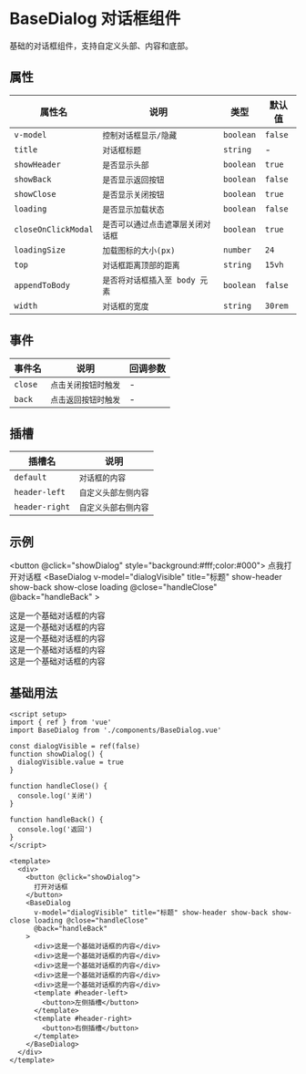 # BaseDialog 对话框组件

基础的对话框组件，支持自定义头部、内容和底部。

## 属性

| 属性名              | 说明                               | 类型      | 默认值  |
| ------------------- | ---------------------------------- | --------- | ------- |
| `v-model`           | `控制对话框显示/隐藏`              | `boolean` | `false` |
| `title`             | `对话框标题`                       | `string`  | -       |
| `showHeader`        | `是否显示头部`                     | `boolean` | `true`  |
| `showBack`          | `是否显示返回按钮`                 | `boolean` | `false` |
| `showClose`         | `是否显示关闭按钮`                 | `boolean` | `true`  |
| `loading`           | `是否显示加载状态`                 | `boolean` | `false` |
| `closeOnClickModal` | `是否可以通过点击遮罩层关闭对话框` | `boolean` | `true`  |
| `loadingSize`       | `加载图标的大小(px)`               | `number`  | `24`    |
| `top`               | `对话框距离顶部的距离`             | `string`  | `15vh`  |
| `appendToBody`      | `是否将对话框插入至 body 元素`     | `boolean` | `false` |
| `width`             | `对话框的宽度`                     | `string ` | `30rem` |

## 事件

| 事件名  | 说明                 | 回调参数 |
| ------- | -------------------- | -------- |
| `close` | `点击关闭按钮时触发` | -        |
| `back`  | `点击返回按钮时触发` | -        |

## 插槽

| 插槽名         | 说明                 |
| -------------- | -------------------- |
| `default`      | `对话框的内容`       |
| `header-left`  | `自定义头部左侧内容` |
| `header-right` | `自定义头部右侧内容` |

## 示例

<script setup>
import { ref } from 'vue'
import BaseDialog from "../src//BaseDialog.vue";

const dialogVisible = ref(false)
function showDialog() {
  dialogVisible.value = true
}

function handleClose() {
  console.log('关闭')
}

function handleBack() {
  console.log('返回')
}
</script>

<button @click="showDialog" style="background:#fff;color:#000">
点我打开对话框
</button>
<BaseDialog
v-model="dialogVisible" title="标题" show-header show-back show-close loading @close="handleClose"
@back="handleBack" >

<div>这是一个基础对话框的内容</div>
<div>这是一个基础对话框的内容</div>
<div>这是一个基础对话框的内容</div>
<div>这是一个基础对话框的内容</div>
<div>这是一个基础对话框的内容</div>
<template #header-left>
<button>左侧插槽</button>
</template>
<template #header-right>
<button>右侧插槽</button>
</template>
</BaseDialog>

## 基础用法

```vue
<script setup>
import { ref } from 'vue'
import BaseDialog from './components/BaseDialog.vue'

const dialogVisible = ref(false)
function showDialog() {
  dialogVisible.value = true
}

function handleClose() {
  console.log('关闭')
}

function handleBack() {
  console.log('返回')
}
</script>

<template>
  <div>
    <button @click="showDialog">
      打开对话框
    </button>
    <BaseDialog
      v-model="dialogVisible" title="标题" show-header show-back show-close loading @close="handleClose"
      @back="handleBack"
    >
      <div>这是一个基础对话框的内容</div>
      <div>这是一个基础对话框的内容</div>
      <div>这是一个基础对话框的内容</div>
      <div>这是一个基础对话框的内容</div>
      <div>这是一个基础对话框的内容</div>
      <template #header-left>
        <button>左侧插槽</button>
      </template>
      <template #header-right>
        <button>右侧插槽</button>
      </template>
    </BaseDialog>
  </div>
</template>
```
